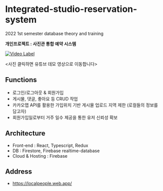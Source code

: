 # Integrated-studio-reservation-system
2022 1st semester database theory and training

**개인프로젝트 : 사진관 통합 예약 시스템**

[![Video Label](http://img.youtube.com/vi/2GozCeLAJeg/0.jpg)](https://youtu.be/2GozCeLAJeg)

<사진 클릭하면 유튜브 데모 영상으로 이동합니다>

## Functions
- 로그인/로그아웃 & 회원가입
- 게시물, 댓글, 좋아요 등 CRUD 작업
- 카카오맵 API를 활용한 가입위치 기반 게시물 업로드 지역 제한 (로컬들의 정보를 담고자)
- 회원가입일로부터 거주 일수 제공을 통한 유저 신뢰성 확보

## Architecture
- Front-end : React, Typescript, Redux
- DB : Firestore, Firebase realtime-database
- Cloud & Hosting : Firebase

## Address
- https://localpeople.web.app/
